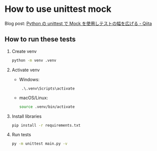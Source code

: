 # How to use unittest mock

Blog post: [Python の unittest で Mock を使用しテストの幅を広げる - Qiita](https://qiita.com/pokapu/items/bb4d6bd7645ca4820235)

## How to run these tests

1. Create venv

   ```bash
   python -m venv .venv
   ```

2. Activate venv
   - Windows:
     ```pwsh
      .\.venv\Scripts\activate
     ```
   - macOS/Linux:
     ```bash
     source .venv/bin/activate
     ```
3. Install libraries

   ```bash
   pip install -r requirements.txt
   ```

4. Run tests

   ```bash
   py -m unittest main.py -v
   ```
